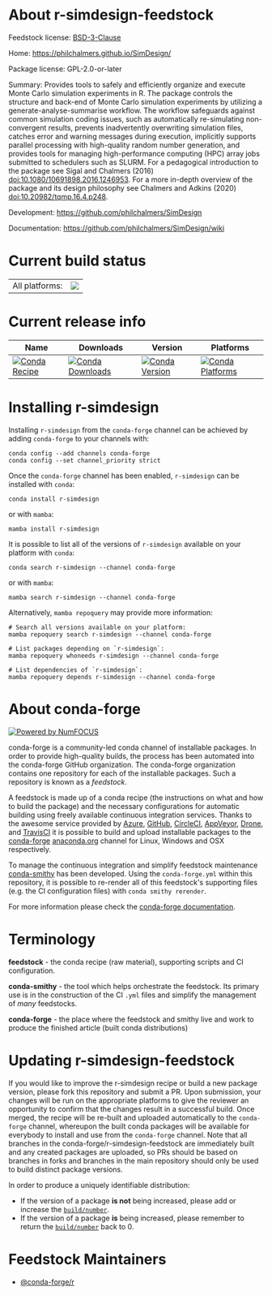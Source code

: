 About r-simdesign-feedstock
===========================

Feedstock license: [BSD-3-Clause](https://github.com/conda-forge/r-simdesign-feedstock/blob/main/LICENSE.txt)

Home: https://philchalmers.github.io/SimDesign/

Package license: GPL-2.0-or-later

Summary: Provides tools to safely and efficiently organize and execute Monte Carlo simulation experiments in R. The package controls the structure and back-end of Monte Carlo simulation experiments by utilizing a generate-analyse-summarise workflow. The workflow safeguards against common simulation coding issues, such as automatically re-simulating non-convergent results, prevents inadvertently overwriting simulation files, catches error and warning messages during execution, implicitly supports parallel processing with high-quality random number generation, and provides tools for managing high-performance computing (HPC) array jobs submitted to schedulers such as SLURM. For a pedagogical introduction to the package see Sigal and Chalmers (2016) <doi:10.1080/10691898.2016.1246953>. For a more in-depth overview of the package and its design philosophy see Chalmers and Adkins (2020) <doi:10.20982/tqmp.16.4.p248>.

Development: https://github.com/philchalmers/SimDesign

Documentation: https://github.com/philchalmers/SimDesign/wiki

Current build status
====================


<table><tr><td>All platforms:</td>
    <td>
      <a href="https://dev.azure.com/conda-forge/feedstock-builds/_build/latest?definitionId=24646&branchName=main">
        <img src="https://dev.azure.com/conda-forge/feedstock-builds/_apis/build/status/r-simdesign-feedstock?branchName=main">
      </a>
    </td>
  </tr>
</table>

Current release info
====================

| Name | Downloads | Version | Platforms |
| --- | --- | --- | --- |
| [![Conda Recipe](https://img.shields.io/badge/recipe-r--simdesign-green.svg)](https://anaconda.org/conda-forge/r-simdesign) | [![Conda Downloads](https://img.shields.io/conda/dn/conda-forge/r-simdesign.svg)](https://anaconda.org/conda-forge/r-simdesign) | [![Conda Version](https://img.shields.io/conda/vn/conda-forge/r-simdesign.svg)](https://anaconda.org/conda-forge/r-simdesign) | [![Conda Platforms](https://img.shields.io/conda/pn/conda-forge/r-simdesign.svg)](https://anaconda.org/conda-forge/r-simdesign) |

Installing r-simdesign
======================

Installing `r-simdesign` from the `conda-forge` channel can be achieved by adding `conda-forge` to your channels with:

```
conda config --add channels conda-forge
conda config --set channel_priority strict
```

Once the `conda-forge` channel has been enabled, `r-simdesign` can be installed with `conda`:

```
conda install r-simdesign
```

or with `mamba`:

```
mamba install r-simdesign
```

It is possible to list all of the versions of `r-simdesign` available on your platform with `conda`:

```
conda search r-simdesign --channel conda-forge
```

or with `mamba`:

```
mamba search r-simdesign --channel conda-forge
```

Alternatively, `mamba repoquery` may provide more information:

```
# Search all versions available on your platform:
mamba repoquery search r-simdesign --channel conda-forge

# List packages depending on `r-simdesign`:
mamba repoquery whoneeds r-simdesign --channel conda-forge

# List dependencies of `r-simdesign`:
mamba repoquery depends r-simdesign --channel conda-forge
```


About conda-forge
=================

[![Powered by
NumFOCUS](https://img.shields.io/badge/powered%20by-NumFOCUS-orange.svg?style=flat&colorA=E1523D&colorB=007D8A)](https://numfocus.org)

conda-forge is a community-led conda channel of installable packages.
In order to provide high-quality builds, the process has been automated into the
conda-forge GitHub organization. The conda-forge organization contains one repository
for each of the installable packages. Such a repository is known as a *feedstock*.

A feedstock is made up of a conda recipe (the instructions on what and how to build
the package) and the necessary configurations for automatic building using freely
available continuous integration services. Thanks to the awesome service provided by
[Azure](https://azure.microsoft.com/en-us/services/devops/), [GitHub](https://github.com/),
[CircleCI](https://circleci.com/), [AppVeyor](https://www.appveyor.com/),
[Drone](https://cloud.drone.io/welcome), and [TravisCI](https://travis-ci.com/)
it is possible to build and upload installable packages to the
[conda-forge](https://anaconda.org/conda-forge) [anaconda.org](https://anaconda.org/)
channel for Linux, Windows and OSX respectively.

To manage the continuous integration and simplify feedstock maintenance
[conda-smithy](https://github.com/conda-forge/conda-smithy) has been developed.
Using the ``conda-forge.yml`` within this repository, it is possible to re-render all of
this feedstock's supporting files (e.g. the CI configuration files) with ``conda smithy rerender``.

For more information please check the [conda-forge documentation](https://conda-forge.org/docs/).

Terminology
===========

**feedstock** - the conda recipe (raw material), supporting scripts and CI configuration.

**conda-smithy** - the tool which helps orchestrate the feedstock.
                   Its primary use is in the construction of the CI ``.yml`` files
                   and simplify the management of *many* feedstocks.

**conda-forge** - the place where the feedstock and smithy live and work to
                  produce the finished article (built conda distributions)


Updating r-simdesign-feedstock
==============================

If you would like to improve the r-simdesign recipe or build a new
package version, please fork this repository and submit a PR. Upon submission,
your changes will be run on the appropriate platforms to give the reviewer an
opportunity to confirm that the changes result in a successful build. Once
merged, the recipe will be re-built and uploaded automatically to the
`conda-forge` channel, whereupon the built conda packages will be available for
everybody to install and use from the `conda-forge` channel.
Note that all branches in the conda-forge/r-simdesign-feedstock are
immediately built and any created packages are uploaded, so PRs should be based
on branches in forks and branches in the main repository should only be used to
build distinct package versions.

In order to produce a uniquely identifiable distribution:
 * If the version of a package **is not** being increased, please add or increase
   the [``build/number``](https://docs.conda.io/projects/conda-build/en/latest/resources/define-metadata.html#build-number-and-string).
 * If the version of a package **is** being increased, please remember to return
   the [``build/number``](https://docs.conda.io/projects/conda-build/en/latest/resources/define-metadata.html#build-number-and-string)
   back to 0.

Feedstock Maintainers
=====================

* [@conda-forge/r](https://github.com/orgs/conda-forge/teams/r/)

